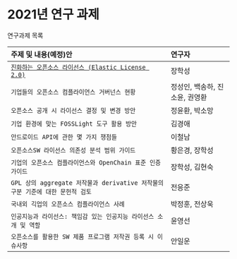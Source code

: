 # 2021년 연구 과제

연구과제 목록

| 주제 및 내용(예정)안        | 연구자                                         |
| :---------------- | :---------------------------------------------- |
| [`진화하는 오픈소스 라이선스 (Elastic License 2.0)`](./2021-elastic.md)      | 장학성 |
| `기업들의 오픈소스 컴플라이언스 거버넌스 현황`        | 정성인, 백송하, 진소윤, 권영환 |
| `오픈소스 공개 시 라이선스 결정 및 변경 방안`          | 정윤환, 박소망 |
| `기업 환경에 맞는 FOSSLight 도구 활용 방안`         | 김경애 |
| `안드로이드 API에 관한 몇 가지 쟁점들`       | 이철남 |
| `오픈소스SW 라이선스 의존성 분석 범위 가이드`           | 황은경, 장학성 |
| `기업의 오픈소스 컴플라이언스와 OpenChain 표준 인증 가이드`          | 장학성, 김현숙 |
| `GPL 상의 aggregate 저작물과 derivative 저작물의 구분 기준에 대한 문헌적 검토`          | 전응준 |
| `국내외 긱업의 오픈소스 컴플라이언스 사례`            | 박정훈, 전상욱 |
| `인공지능과 라이선스: 책임감 있는 인공지능 라이선스 소개 및 역할`       | 윤영선 |
| `오픈소스를 활용한 SW 제품 프로그램 저작권 등록 시 이슈사항`            | 안일운 |

